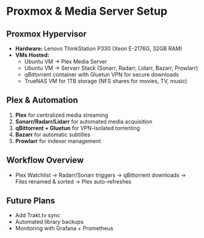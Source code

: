 # Proxmox & Media Server Setup  

## Proxmox Hypervisor
- **Hardware:** Lenovo ThinkStation P330 (Xeon E-2176G, 32GB RAM)  
- **VMs Hosted:**  
  - Ubuntu VM → Plex Media Server  
  - Ubuntu VM → Servarr Stack (Sonarr, Radarr, Lidarr, Bazarr, Prowlarr)  
  - qBittorrent container with Gluetun VPN for secure downloads  
  - TrueNAS VM for 1TB storage (NFS shares for movies, TV, music)  

## Plex & Automation
1. **Plex** for centralized media streaming  
2. **Sonarr/Radarr/Lidarr** for automated media acquisition  
3. **qBittorrent + Gluetun** for VPN-isolated torrenting  
4. **Bazarr** for automatic subtitles  
5. **Prowlarr** for indexer management  

## Workflow Overview
- Plex Watchlist → Radarr/Sonarr triggers → qBittorrent downloads → Files renamed & sorted → Plex auto-refreshes  

## Future Plans
- Add Trakt.tv sync  
- Automated library backups  
- Monitoring with Grafana + Prometheus  
